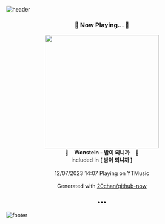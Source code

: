 ![header](https://capsule-render.vercel.app/api?type=wave&height=170&section=header&fontColor=090707&fontAlignX=45&fontAlignY=65&fontSize=100)

<h3 align="center">🎵 Now Playing... 🎵</h3>
<p align="center">
  <a href="https://music.youtube.com/watch?v=pmPSYasuubc">
    <img width="300" src="https://lh3.googleusercontent.com/ZBCg0DCD4KJhb1tqDGvd3Kv2TSvoHw-Hl-sIecMwhBb_Gc2nrTBCFxLN-FnAsPSms3ZZE6GdhsnnZP5AVA">
  </a>
  <br>
  🎵&nbsp&nbsp&nbsp <b>Wonstein - 밤이 되니까</b> &nbsp&nbsp&nbsp🎵
  <br>
  included in <b>[ 밤이 되니까 ]</b>
  
  <br />
  <br />
  12/07/2023 14:07 Playing on YTMusic
  <br />
  <br />
  Generated with <a href="https://github.com/20chan/github-now">20chan/github-now</a>
</p>

<h3 align="center">•••</h3>

![footer](https://capsule-render.vercel.app/api?type=wave&height=150&section=footer)
